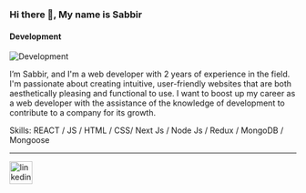 ### Hi there 👋, My name is Sabbir
#### Development
![Development](https://media.licdn.com/dms/image/D5616AQFcBGAQRR9VMQ/profile-displaybackgroundimage-shrink_350_1400/0/1685864401503?e=1697673600&v=beta&t=a5IiyYPR7UDdGmKKzvG9ww1OndenrblKjwqx2Gjbws8)

 I’m Sabbir, and I'm a web developer with 2 years of experience in the field. I'm passionate about creating intuitive, user-friendly websites that are both aesthetically pleasing and functional to use. I want to boost up my career as a web developer with the assistance of the knowledge of development to contribute to a company for its growth.

Skills: REACT / JS / HTML / CSS/ Next Js / Node Js / Redux / MongoDB / Mongoose  

-------------------------------------------------------------------------------------------------------


[<img src='https://cdn.jsdelivr.net/npm/simple-icons@3.0.1/icons/linkedin.svg' alt='linkedin' height='40'>](https://www.linkedin.com/in/sabbir0911/) 




